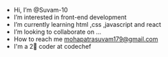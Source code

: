 - Hi, I’m @Suvam-10
- I’m interested in front-end development 
- I’m currently learning html ,css ,javascript and react
- I’m looking to collaborate on ...
- How to reach me mohapatrasuvam179@gmail.com
- I'm a 2🌟 coder at codechef 

<!---
Suvam-10/Suvam-10 is a ✨ special ✨ repository because its `README.md` (this file) appears on your GitHub profile.
You can click the Preview link to take a look at your changes.
--->

